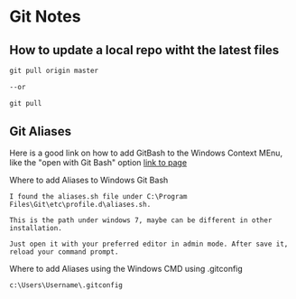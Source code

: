 # Git Notes

## How to update a local repo witht the latest files
```cmd
git pull origin master

--or

git pull

```

## Git Aliases
Here is a good link on how to add GitBash to the Windows Context MEnu, like the "open with Git Bash" option
[link to page]('https://stackoverflow.com/questions/24386657/how-to-add-a-open-git-bash-here-context-menu-to-the-windows-explorer')

Where to add Aliases to Windows Git Bash
```
I found the aliases.sh file under C:\Program Files\Git\etc\profile.d\aliases.sh.

This is the path under windows 7, maybe can be different in other installation.

Just open it with your preferred editor in admin mode. After save it, reload your command prompt.
```

Where to add Aliases using the Windows CMD using .gitconfig
``` 
c:\Users\Username\.gitconfig

```